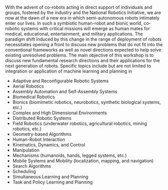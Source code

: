 <p>
With the advent of co-robots acting in direct support of individuals and
groups, fostered by the industry and the National Robotics Initiative, we are
now at the dawn of a new era in which semi-autonomous robots intimately enter
our lives. In such a symbiotic human-robot and bionic world, co-robotic systems
with critical missions will emerge as human mates for medical, educational,
entertainment, and military applications. The paradigm shift induced by this
change in the range of deployment of robots necessitates opening a front to
discuss new problems that do not fit into the conventional frameworks as well
as novel directions expected to help solve existing unresolved problems. The
main objective of this workshop is to discuss new fundamental research
directions and their applications for the next generation of robots. Specific
topics include but are not limited to integration or application of machine
learning and planning in

<ul>
<li>Adaptive and Reconfigurable Robotic Systems</li>
<li>Aerial Robotics</li>
<li>Assembly Automation and Self-Assembly Systems</li>
<li>Biomedical Robotics</li>
<li>Bionics (biomimetic robotics, neurobotics, synthetic biological systems, etc.)</li>
<li>Complex and High Dimensional Environments</li>
<li>Distributed Robotic Systems</li>
<li>Field Robotics (underwater robotics, agricultural robotics, mining robotics, etc.)</li>
<li>Geometry-based Algorithms</li>
<li>Human-Robot Interaction</li>
<li>Kinematics, Dynamics, and Control</li>
<li>Manipulation</li>
<li>Mechanisms (humanoids, hands, legged systems, etc.)</li>
<li>Mobile Systems and Mobility (localization, mapping, and navigation)</li>
<li>Search Algorithms</li>
<li>Scheduling</li>
<li>Simultaneous Learning and Planning</li>
<li>Task and Policy Learning and Planning</li>
</ul>

</p>
